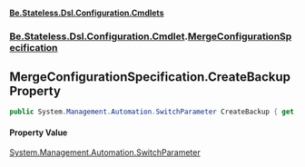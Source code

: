 #### [Be.Stateless.Dsl.Configuration.Cmdlets](README.md 'README')
### [Be.Stateless.Dsl.Configuration.Cmdlet](Be.Stateless.Dsl.Configuration.Cmdlet.md 'Be.Stateless.Dsl.Configuration.Cmdlet').[MergeConfigurationSpecification](MergeConfigurationSpecification.md 'Be.Stateless.Dsl.Configuration.Cmdlet.MergeConfigurationSpecification')

## MergeConfigurationSpecification.CreateBackup Property

```csharp
public System.Management.Automation.SwitchParameter CreateBackup { get; set; }
```

#### Property Value
[System.Management.Automation.SwitchParameter](https://docs.microsoft.com/en-us/dotnet/api/System.Management.Automation.SwitchParameter 'System.Management.Automation.SwitchParameter')